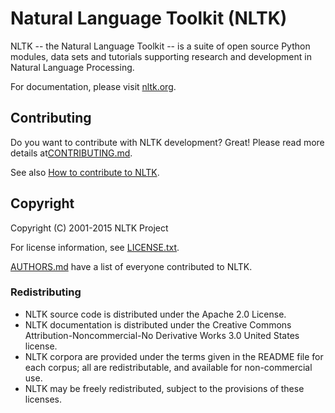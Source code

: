# Natural Language Toolkit (NLTK)

NLTK -- the Natural Language Toolkit -- is a suite of open source Python
modules, data sets and tutorials supporting research and development in Natural
Language Processing.

For documentation, please visit [nltk.org](http://www.nltk.org/).


## Contributing

Do you want to contribute with NLTK development? Great! Please read more details
at[CONTRIBUTING.md](CONTRIBUTING.md).

See also [How to contribute to NLTK](http://www.nltk.org/contribute.html).


## Copyright

Copyright (C) 2001-2015 NLTK Project

For license information, see [LICENSE.txt](LICENSE.txt).

[AUTHORS.md](AUTHORS.md) have a list of everyone contributed to NLTK.


### Redistributing

- NLTK source code is distributed under the Apache 2.0 License.
- NLTK documentation is distributed under the Creative Commons
  Attribution-Noncommercial-No Derivative Works 3.0 United States license.
- NLTK corpora are provided under the terms given in the README file for each
  corpus; all are redistributable, and available for non-commercial use.
- NLTK may be freely redistributed, subject to the provisions of these licenses.
